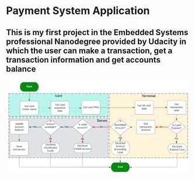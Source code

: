 # Payment System Application
## This is my first project in the Embedded Systems professional Nanodegree provided by Udacity in which the user can make a transaction, get a transaction information and get accounts balance

![payment-flowchar](payment-flowchart.jpeg)
